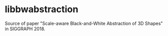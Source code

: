 # libbwabstraction
Source of paper "Scale-aware Black-and-White Abstraction of 3D Shapes" in SIGGRAPH 2018.
